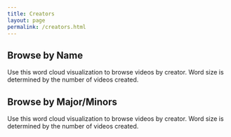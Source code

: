 ```yaml
---
title: Creators
layout: page
permalink: /creators.html
---
```


## Browse by Name

Use this word cloud visualization to browse videos by creator.
Word size is determined by the number of videos created.

## Browse by Major/Minors

Use this word cloud visualization to browse videos by creator.
Word size is determined by the number of videos created.
